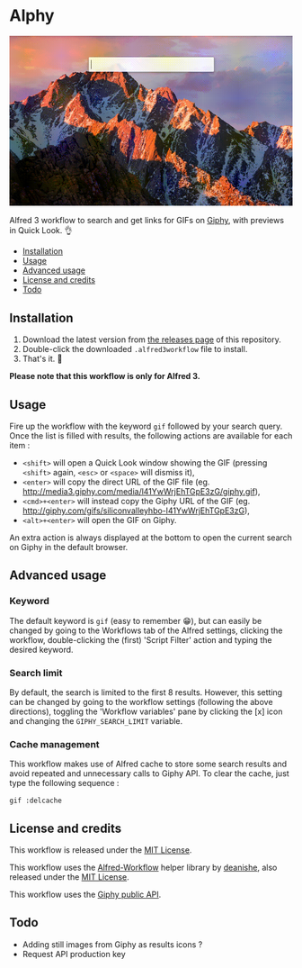 Alphy
=====

![Demo GIF](demo.gif)

Alfred 3 workflow to search and get links for GIFs on
[Giphy](https://giphy.com), with previews in Quick Look. :ok_hand:


* [Installation](#installation)
* [Usage](#usage)
* [Advanced usage](#advanced-usage)
* [License and credits](#license-and-credits)
* [Todo](#todo)


## Installation

1. Download the latest version from [the releases
   page](https://github.com/maximepeschard/alphy/releases) of this repository.
2. Double-click the downloaded `.alfred3workflow` file to install.
3. That's it. :clap:

**Please note that this workflow is only for Alfred 3.**


## Usage

Fire up the workflow with the keyword `gif` followed by your search query. Once
the list is filled with results, the following actions are available for each
item :
* `<shift>` will open a Quick Look window showing the GIF (pressing
  `<shift>` again, `<esc>` or `<space>` will dismiss it),
* `<enter>` will copy the direct URL of the GIF file (eg.
  http://media3.giphy.com/media/l41YwWrjEhTGpE3zG/giphy.gif),
* `<cmd>+<enter>` will instead copy the Giphy URL of the GIF (eg.
  http://giphy.com/gifs/siliconvalleyhbo-l41YwWrjEhTGpE3zG),
* `<alt>+<enter>` will open the GIF on Giphy.

An extra action is always displayed at the bottom to open the current search on
Giphy in the default browser.


## Advanced usage

### Keyword

The default keyword is `gif` (easy to remember :grin:), but can easily be
changed by going to the Workflows tab of the Alfred settings, clicking the
workflow, double-clicking the (first) 'Script Filter' action and typing the
desired keyword. 

### Search limit

By default, the search is limited to the first 8 results. However, this setting
can be changed by going to the workflow settings (following the above
directions), toggling the 'Workflow variables' pane by clicking the [x] icon and
changing the `GIPHY_SEARCH_LIMIT` variable.

### Cache management

This workflow makes use of Alfred cache to store some search results and avoid
repeated and unnecessary calls to Giphy API. To clear the cache, just type the
following sequence :

```
gif :delcache
```


## License and credits

This workflow is released under the [MIT
License](https://opensource.org/licenses/MIT).

This workflow uses the
[Alfred-Workflow](https://github.com/deanishe/alfred-workflow) helper library by
[deanishe](https://github.com/deanishe), also released under the [MIT
License](https://opensource.org/licenses/MIT).

This workflow uses the [Giphy public API](https://github.com/Giphy/GiphyAPI).


## Todo

* Adding still images from Giphy as results icons ?
* Request API production key


